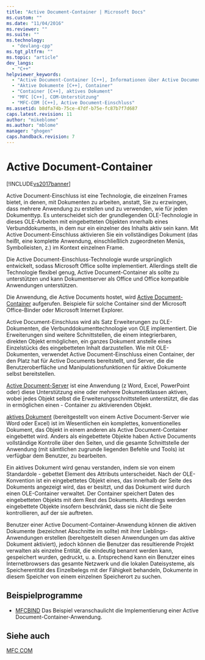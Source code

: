 ```yaml
---
title: "Active Document-Container | Microsoft Docs"
ms.custom: ""
ms.date: "11/04/2016"
ms.reviewer: ""
ms.suite: ""
ms.technology: 
  - "devlang-cpp"
ms.tgt_pltfrm: ""
ms.topic: "article"
dev_langs: 
  - "C++"
helpviewer_keywords: 
  - "Active Document-Container [C++], Informationen über Active Document-Container"
  - "Aktive Dokumente [C++], Container"
  - "Container [C++], aktives Dokument"
  - "MFC [C++], COM-Unterstützung"
  - "MFC-COM [C++], Active Document-Einschluss"
ms.assetid: b8dfa74b-75ce-47df-b75e-fc87b7f7d687
caps.latest.revision: 11
author: "mikeblome"
ms.author: "mblome"
manager: "ghogen"
caps.handback.revision: 7
---
```

# Active Document-Container
[!INCLUDE[vs2017banner](../assembler/inline/includes/vs2017banner.md)]

Active Document\-Einschluss ist eine Technologie, die einzelnen Frames bietet, in denen, mit Dokumenten zu arbeiten, anstatt, Sie zu erzwingen, dass mehrere Anwendung zu erstellen und zu verwenden, wie für jeden Dokumenttyp.  Es unterscheidet sich der grundlegenden OLE\-Technologie in dieses OLE\-Arbeiten mit eingebetteten Objekten innerhalb eines Verbunddokuments, in dem nur ein einzelner des Inhalts aktiv sein kann.  Mit Active Document\-Einschluss aktivieren Sie ein vollständiges Dokument \(das heißt, eine komplette Anwendung, einschließlich zugeordneten Menüs, Symbolleisten, z.\) im Kontext einzelnen Frame.  
  
 Die Active Document\-Einschluss\-Technologie wurde ursprünglich entwickelt, sodass Microsoft Office sollte implementiert.  Allerdings stellt die Technologie flexibel genug, Active Document\-Container als sollte zu unterstützen und kann Dokumentserver als Office und Office kompatible Anwendungen unterstützen.  
  
 Die Anwendung, die Active Documents hostet, wird [Active Document\-Container](../mfc/active-document-containers.md) aufgerufen.  Beispiele für solche Container sind der Microsoft Office\-Binder oder Microsoft Internet Explorer.  
  
 Active Document\-Einschluss wird als Satz Erweiterungen zu OLE\-Dokumenten, die Verbunddokumenttechnologie von OLE implementiert.  Die Erweiterungen sind weitere Schnittstellen, die einem integrierbaren, direkten Objekt ermöglichen, ein ganzes Dokument anstelle eines Einzelstücks des eingebetteten Inhalt darzustellen.  Wie mit OLE\-Dokumenten, verwendet Active Document\-Einschluss einen Container, der den Platz hat für Active Documents bereitstellt, und Server, die die Benutzeroberfläche und Manipulationsfunktionen für aktive Dokumente selbst bereitstellen.  
  
 [Active Document\-Server](../mfc/active-document-servers.md) ist eine Anwendung \(z Word, Excel, PowerPoint oder\) diese Unterstützung eine oder mehrere Dokumentklassen aktiven, wobei jedes Objekt selbst die Erweiterungsschnittstellen unterstützt, die das in ermöglichen einen \- Container zu aktivierenden Objekt.  
  
 [aktives Dokument](../mfc/active-documents.md) \(bereitgestellt von einem Active Document\-Server wie Word oder Excel\) ist im Wesentlichen ein komplettes, konventionelles Dokument, das Objekt in einem anderen als Active Document\-Container eingebettet wird.  Anders als eingebettete Objekte haben Active Documents vollständige Kontrolle über den Seiten, und die gesamte Schnittstelle der Anwendung \(mit sämtlichen zugrunde liegenden Befehle und Tools\) ist verfügbar dem Benutzer, zu bearbeiten.  
  
 Ein aktives Dokument wird genau verstanden, indem sie von einem Standardole \- gebettet Element des Attributs unterscheidet.  Nach der OLE\-Konvention ist ein eingebettetes Objekt eines, das innerhalb der Seite des Dokuments angezeigt wird, das er besitzt, und das Dokument wird durch einen OLE\-Container verwaltet.  Der Container speichert Daten des eingebetteten Objekts mit dem Rest des Dokuments.  Allerdings werden eingebettete Objekte insofern beschränkt, dass sie nicht die Seite kontrollieren, auf der sie auftreten.  
  
 Benutzer einer Active Document\-Container\-Anwendung können die aktiven Dokumente \(bezeichnet Abschnitte im sollte\) mit ihrer Lieblings\-Anwendungen erstellen \(bereitgestellt diesen Anwendungen um das aktive Dokument aktiviert\), jedoch können die Benutzer das resultierende Projekt verwalten als einzelne Entität, die eindeutig benannt werden kann, gespeichert wurden, gedruckt, u. a.  Entsprechend kann ein Benutzer eines Internetbrowsers das gesamte Netzwerk und die lokalen Dateisysteme, als Speicherentität des Einzelbelegs mit der Fähigkeit behandeln, Dokumente in diesem Speicher von einem einzelnen Speicherort zu suchen.  
  
## Beispielprogramme  
  
-   [MFCBIND](../top/visual-cpp-samples.md) Das Beispiel veranschaulicht die Implementierung einer Active Document\-Container\-Anwendung.  
  
## Siehe auch  
 [MFC COM](../mfc/mfc-com.md)